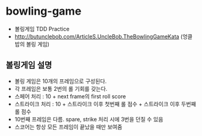 
# bowling-game
* 볼링게임 TDD Practice
* http://butunclebob.com/ArticleS.UncleBob.TheBowlingGameKata (엉클 밥의 볼링 게임)

## 볼링게임 설명
* 볼링 게임은 10개의 프레임으로 구성된다.
* 각 프레임은 보통 2번의 롤 기회를 갖는다.
* 스페어 처리 : 10 + next frame의 first roll score
* 스트라이크 처리 : 10 + 스트라이크 이후 첫번째 롤 점수 + 스트라이크 이후 두번째 롤 점수
* 10번째 프레임은 다름. spare, strike 처리 시에 3번을 던질 수 있음
* 스코어는 항상 모든 프레임이 끝났을 때만 보여줌
